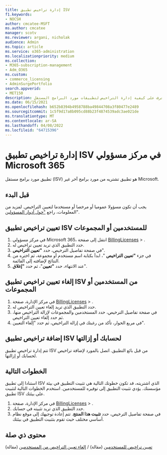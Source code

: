 ```yaml
---
title: إدارة تراخيص تطبيق ISV
f1.keywords:
- NOCSH
author: cmcatee-MSFT
ms.author: cmcatee
manager: scotv
ms.reviewer: argani, nicholak
audience: Admin
ms.topic: article
ms.service: o365-administration
ms.localizationpriority: medium
ms.collection:
- M365-subscription-management
- Adm_O365
ms.custom:
- commerce_licensing
- AdminSurgePortfolio
search.appverid:
- MET150
description: تعرف على كيفية إدارة التراخيص لتطبيقات مورد البرامج المستقل (ISV) في مركز مسؤولي Microsoft 365.
ms.date: 06/15/2021
ms.openlocfilehash: b652b8394b4958788ba49844708a3f80477e2489
ms.sourcegitcommit: 1c5f9d17a8b095cd88b23f4874539adc3ae021de
ms.translationtype: MT
ms.contentlocale: ar-SA
ms.lasthandoff: 04/08/2022
ms.locfileid: "64715396"
---
```

# <a name="manage-isv-app-licenses-in-the-microsoft-365-admin-center"></a>إدارة تراخيص تطبيق ISV في مركز مسؤولي Microsoft 365

تطبيق مورد برامج مستقل (ISV) هو تطبيق تشتريه من مورد برامج آخر غير Microsoft.

## <a name="before-you-begin"></a>قبل البدء

يجب أن تكون مسؤولا عموميا أو مرخصا أو مستخدما لتعيين التراخيص. لمزيد من المعلومات، راجع ["حول أدوار المسؤولين](../../admin/add-users/about-admin-roles.md)".

## <a name="assign-isv-app-licenses-to-users-or-groups"></a>تعيين تراخيص تطبيق ISV للمستخدمين أو المجموعات

1. في مركز مسؤولي Microsoft 365، انتقل إلى صفحة <a href="https://go.microsoft.com/fwlink/p/?linkid=842264" target="_blank">BillingLicenses</a> > .
2. حدد التطبيق الذي تريد تعيين تراخيص له.
3. في صفحة تفاصيل الترخيص، حدد **"تعيين التراخيص**".
4. في جزء **"تعيين التراخيص** "، ابدأ بكتابة اسم مستخدم أو مجموعة، ثم اختره من النتائج لإضافته إلى القائمة.
5. عند الانتهاء، حدد **"تعيين**"، ثم حدد **"إغلاق**".

## <a name="unassign-isv-app-licenses-from-users-or-groups"></a>إلغاء تعيين تراخيص تطبيق ISV من المستخدمين أو المجموعات

1. في مركز الإدارة، صفحة <a href="https://go.microsoft.com/fwlink/p/?linkid=842264" target="_blank">BillingLicenses</a> > .
2. حدد التطبيق الذي تريد إلغاء تعيين التراخيص له.
3. في صفحة تفاصيل الترخيص، حدد المستخدمين والمجموعات لإزالة التراخيص منها، ثم حدد إلغاء تعيين التراخيص.
4. في مربع الحوار، تأكد من رغبتك في إزالة التراخيص، ثم حدد "إلغاء التعيين".

## <a name="add-or-remove-isv-app-licenses-for-your-account"></a>إضافة تراخيص تطبيق ISV لحسابك أو إزالتها

تتم إدارة تراخيص تطبيق ISV من قبل بائع التطبيق. اتصل بالمورد لإضافة تراخيص لحسابك أو إزالتها.

## <a name="next-steps"></a>الخطوات التالية

استنادا إلى تطبيق ISV الذي اشتريته، قد تكون خطوتك التالية هي تثبيت التطبيق في بيئة مؤسستك. يؤدي تثبيت التطبيق إلى توفيره للمستخدمين. استخدم الخطوات التالية لتثبيت تطبيق ISV على بيئتك.

1. في مركز الإدارة، صفحة <a href="https://go.microsoft.com/fwlink/p/?linkid=842264" target="_blank">BillingLicenses</a> > .
2. حدد التطبيق الذي تريد تثبيته في حسابك.
3. في صفحة تفاصيل الترخيص، حدد **تثبيت هذا المنتج**. تتم إعادة توجيهك إلى موقع نظام أساسي مختلف حيث تقوم بتثبيت التطبيق في بيئتك.

## <a name="related-content"></a>محتوى ذي صلة

[تعيين تراخيص للمستخدمين](../../admin/manage/assign-licenses-to-users.md) (مقالة) /
[إلغاء تعيين التراخيص من المستخدمين](../../admin/manage/remove-licenses-from-users.md) (مقالة)
